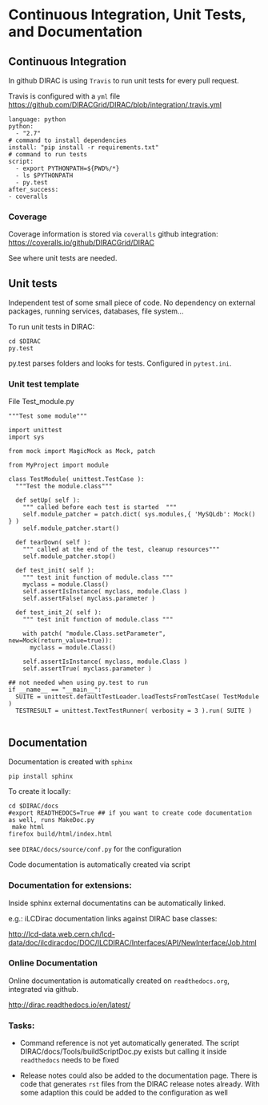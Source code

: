 # Continuous Integration, Unit Tests, and Documentation

## Continuous Integration

In github DIRAC is using `Travis` to run unit tests for every pull request.

Travis is configured with a `yml` file
https://github.com/DIRACGrid/DIRAC/blob/integration/.travis.yml
```
language: python
python:
  - "2.7"
# command to install dependencies
install: "pip install -r requirements.txt"
# command to run tests
script:
  - export PYTHONPATH=${PWD%/*}
  - ls $PYTHONPATH
  - py.test
after_success:
- coveralls
```

### Coverage

Coverage information is stored via `coveralls` github integration:
https://coveralls.io/github/DIRACGrid/DIRAC

See where unit tests are needed.


## Unit tests

Independent test of some small piece of code. No dependency on external
packages, running services, databases, file system...

To run unit tests in DIRAC:
```
cd $DIRAC
py.test
```
py.test parses folders and looks for tests. Configured in `pytest.ini`.

### Unit test template

File Test_module.py
```
"""Test some module"""

import unittest
import sys

from mock import MagicMock as Mock, patch

from MyProject import module

class TestModule( unittest.TestCase ):
  """Test the module.class"""

  def setUp( self ):
    """ called before each test is started  """
    self.module_patcher = patch.dict( sys.modules,{ 'MySQLdb': Mock() } )
    self.module_patcher.start()

  def tearDown( self ):
    """ called at the end of the test, cleanup resources"""
    self.module_patcher.stop()

  def test_init( self ):
    """ test init function of module.class """
    myclass = module.Class()
    self.assertIsInstance( myclass, module.Class )
    self.assertFalse( myclass.parameter )

  def test_init_2( self ):
    """ test init function of module.class """

    with patch( "module.Class.setParameter", new=Mock(return_value=true)):
      myclass = module.Class()

    self.assertIsInstance( myclass, module.Class )
    self.assertTrue( myclass.parameter )

## not needed when using py.test to run
if __name__ == "__main__":
  SUITE = unittest.defaultTestLoader.loadTestsFromTestCase( TestModule )
  TESTRESULT = unittest.TextTestRunner( verbosity = 3 ).run( SUITE )


```



## Documentation

Documentation is created with `sphinx`
```
pip install sphinx
```

To create it locally:
```
cd $DIRAC/docs
#export READTHEDOCS=True ## if you want to create code documentation as well, runs MakeDoc.py
 make html
firefox build/html/index.html
```
see `DIRAC/docs/source/conf.py` for the configuration

Code documentation is automatically created via script

### Documentation for extensions:

Inside sphinx external documentatins can be automatically linked.

e.g.: iLCDirac documentation links against DIRAC base classes:

http://lcd-data.web.cern.ch/lcd-data/doc/ilcdiracdoc/DOC/ILCDIRAC/Interfaces/API/NewInterface/Job.html


### Online Documentation

Online documentation is automatically created on `readthedocs.org`, integrated via github.

http://dirac.readthedocs.io/en/latest/


### Tasks:

* Command reference is not yet automatically generated. The script
  DIRAC/docs/Tools/buildScriptDoc.py exists but calling it inside `readthedocs`
  needs to be fixed

* Release notes could also be added to the documentation page. There is code
  that generates `rst` files from the DIRAC release notes already. With some
  adaption this could be added to the configuration as well